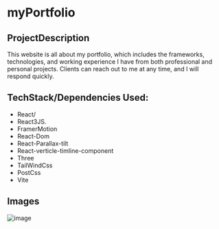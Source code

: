 # myPortfolio

## ProjectDescription
This website is all about my portfolio, which includes the frameworks, technologies, and working experience I have from both professional and personal projects. Clients can reach out to me at any time, and I will respond quickly. 


## TechStack/Dependencies Used:
- React/
- React3JS.
- FramerMotion
- React-Dom
- React-Parallax-tilt
- React-verticle-timline-component
- Three
- TailWindCss
- PostCss 
- Vite

## Images
![image](https://user-images.githubusercontent.com/92776716/233622775-62f7a926-d7be-4d3b-ba99-c9134675f802.png)

